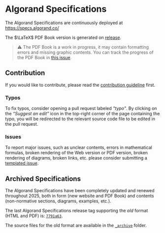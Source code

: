 # Algorand Specifications

The Algorand Specifications are continuously deployed at <https://specs.algorand.co/>

The $\LaTeX$ PDF Book version is generated on [release](https://github.com/algorandfoundation/specs/releases/latest).

> ⚠️ The PDF Book is a work in progress, it may contain formatting errors and missing
> graphic contents. You can track the progress of the PDF Book in [this issue](https://github.com/algorandfoundation/specs/issues/243).

## Contribution

If you would like to contribute, please read the [contribution guideline](https://specs.algorand.co/CONTRIBUTIONS)
first.

### Typos

To fix typos, consider opening a pull request labeled _"typo"_. By clicking on the
_“Suggest an edit”_ icon in the top-right corner of the page containing the typo,
you will be redirected to the relevant source code file to be edited in the pull
request.

### Issues

To report major issues, such as unclear contents, errors in mathematical formulas,
broken rendering of the Web version or PDF version, broken rendering of diagrams,
broken links, etc. please consider submitting a [templated issue](https://github.com/algorandfoundation/specs/issues/new/choose).

## Archived Specifications

The Algorand Specifications have been completely updated and renewed throughout 2025,
both in form (new website and PDF Book) and contents (non-normative sections, diagrams,
examples, etc.).

The last Algorand Specifications release tag supporting the _old_ format (HTML and PDF)
is: [`7791a63`](https://github.com/algorandfoundation/specs/releases/tag/7791a63).

The source files for the old format are available in the [`_archive`](./_archive)
folder.
